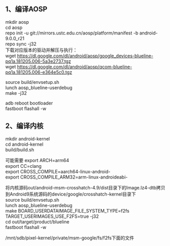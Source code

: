 1、编译AOSP
--------
mkdir aosp    
cd aosp    
repo init -u git://mirrors.ustc.edu.cn/aosp/platform/manifest -b android-9.0.0_r21    
repo sync -j32   
下载对应版本的驱动并解压与执行：    
wget https://dl.google.com/dl/android/aosp/google_devices-blueline-pq1a.181205.006-5a3e2737.tgz   
wget https://dl.google.com/dl/android/aosp/qcom-blueline-pq1a.181205.006-e364e5c0.tgz    

source build/envsetup.sh    
lunch aosp_blueline-userdebug    
make -j32   

adb reboot bootloader     
fastboot flashall -w     

2、编译内核
--------
mkdir android-kernel         
cd android-kernel       
build/build.sh    

可能需要
export ARCH=arm64    
export CC=clang    
export CROSS_COMPILE=aarch64-linux-android-   
export CROSS_COMPILE_ARM32=arm-linux-androideabi-   

将内核源码out/android-msm-crosshatch-4.9/dist目录下的Image.lz4-dtb拷贝到Android9系统源码的device/google/crosshatch-kernel目录下  
source build/envsetup.sh    
lunch aosp_blueline-userdebug   
make BOARD_USERDATAIMAGE_FILE_SYSTEM_TYPE=f2fs TARGET_USERIMAGES_USE_F2FS=true -j32     
cd out/target/product/blueline   
fastboot flashall -w   

/mnt/sdb/pixel-kernel/private/msm-google/fs/f2fs下面的文件

